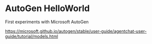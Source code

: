 # AutoGen HelloWorld
First experiments with Microsoft AutoGen

https://microsoft.github.io/autogen/stable/user-guide/agentchat-user-guide/tutorial/models.html

